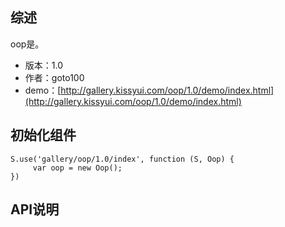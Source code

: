 ## 综述

oop是。

* 版本：1.0
* 作者：goto100
* demo：[http://gallery.kissyui.com/oop/1.0/demo/index.html](http://gallery.kissyui.com/oop/1.0/demo/index.html)

## 初始化组件

    S.use('gallery/oop/1.0/index', function (S, Oop) {
         var oop = new Oop();
    })

## API说明
